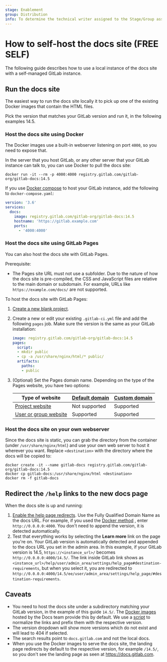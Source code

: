 ```yaml
---
stage: Enablement
group: Distribution
info: To determine the technical writer assigned to the Stage/Group associated with this page, see https://about.gitlab.com/handbook/engineering/ux/technical-writing/#assignments
---
```


# How to self-host the docs site **(FREE SELF)**

The following guide describes how to use a local instance of the docs site with
a self-managed GitLab instance.

## Run the docs site

The easiest way to run the docs site locally it to pick up one of the existing
Docker images that contain the HTML files.

Pick the version that matches your GitLab version and run it, in the following
examples 14.5.

### Host the docs site using Docker

The Docker images use a built-in webserver listening on port `4000`, so you need
to expose that.

In the server that you host GitLab, or any other server that your GitLab instance
can talk to, you can use Docker to pull the docs site:

```shell
docker run -it --rm -p 4000:4000 registry.gitlab.com/gitlab-org/gitlab-docs:14.5
```

If you use [Docker compose](../install/docker.md#install-gitlab-using-docker-compose)
to host your GitLab instance, add the following to `docker-compose.yaml`:

```yaml
version: '3.6'
services:
  docs:
    image: registry.gitlab.com/gitlab-org/gitlab-docs:14.5
    hostname: 'https://gitlab.example.com'
    ports:
      - '4000:4000'
```

### Host the docs site using GitLab Pages

You can also host the docs site with GitLab Pages.

Prerequisite:

- The Pages site URL must not use a subfolder. Due to the nature of how the docs
  site is pre-compiled, the CSS and JavaScript files are relative to the
  main domain or subdomain. For example, URLs like `https://example.com/docs/`
  are not supported.

To host the docs site with GitLab Pages:

1. [Create a new blank project](../user/project/working_with_projects.md#create-a-blank-project).
1. Create a new or edit your existing `.gitlab-ci.yml` file and add the following
   `pages` job. Make sure the version is the same as your GitLab installation:

   ```yaml
   image: registry.gitlab.com/gitlab-org/gitlab-docs:14.5
   pages:
     script:
     - mkdir public
     - cp -a /usr/share/nginx/html/* public/
     artifacts:
       paths:
       - public
   ```

1. (Optional) Set the Pages domain name. Depending on the type of the Pages website,
   you have two options:

   | Type of website | [Default domain](../user/project/pages/getting_started_part_one.md#gitlab-pages-default-domain-names) | [Custom domain](../user/project/pages/custom_domains_ssl_tls_certification/index.md) |
   | --------------- | -------------- | ------------- |
   | [Project website](../user/project/pages/getting_started_part_one.md#project-website-examples) | Not supported | Supported |
   | [User or group website](../user/project/pages/getting_started_part_one.md#user-and-group-website-examples) | Supported | Supported |

### Host the docs site on your own webserver

Since the docs site is static, you can grab the directory from the container
(under `/usr/share/nginx/html`) and use your own web server to host
it wherever you want. Replace `<destination>` with the directory where the
docs will be copied to:

```shell
docker create -it --name gitlab-docs registry.gitlab.com/gitlab-org/gitlab-docs:14.5
docker cp gitlab-docs:/usr/share/nginx/html <destination>
docker rm -f gitlab-docs
```

## Redirect the `/help` links to the new docs page

When the docs site is up and running:

1. [Enable the help page redirects](../user/admin_area/settings/help_page.md#redirect-help-pages).
   Use the Fully Qualified Domain Name as the docs URL. For example, if you
   used the [Docker method](#host-the-docs-site-using-docker) , enter `http://0.0.0.0:4000`.
   You don't need to append the version, it is detected automatically.
1. Test that everything works by selecting the **Learn more** link on the page
   you're on. Your GitLab version is automatically detected and appended to the docs URL
   you set in the admin area. In this example, if your GitLab version is 14.5,
   `https://<instance_url>/` becomes `http://0.0.0.0:4000/14.5/`.
   The link inside GitLab link shows as
   `<instance_url>/help/user/admin_area/settings/help_page#destination-requirements`,
   but when you select it, you are redirected to
   `http://0.0.0.0:4000/14.5/ee/user/admin_area/settings/help_page/#destination-requirements`.

## Caveats

- You need to host the docs site under a subdirectory matching your GitLab version,
  in the example of this guide `14.5/`. The
  [Docker images](https://gitlab.com/gitlab-org/gitlab-docs/container_registry/631635)
  hosted by the Docs team provide this by default. We use a
  [script](https://gitlab.com/gitlab-org/gitlab-docs/-/blob/2995d1378175803b22fb8806ba77adf63e79f32c/scripts/normalize-links.sh#L28-82)
  to normalize the links and prefix them with the respective version.
- The version dropdown will show more versions which do not exist and will lead
  to 404 if selected.
- The search results point to `docs.gitlab.com` and not the local docs.
- When you use the Docker images to serve the docs site, the landing page redirects
  by default to the respective version, for example `/14.5/`, so you don't
  see the landing page as seen at <https://docs.gitlab.com>.
